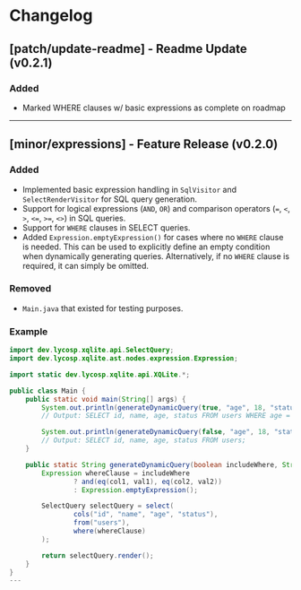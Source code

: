 # Changelog
## [patch/update-readme] - Readme Update (v0.2.1)

### Added
- Marked WHERE clauses w/ basic expressions as complete on roadmap

---

## [minor/expressions] - Feature Release (v0.2.0)

### Added
- Implemented basic expression handling in `SqlVisitor` and `SelectRenderVisitor` for SQL query generation.
- Support for logical expressions (`AND`, `OR`) and comparison operators (`=`, `<`, `>`, `<=`, `>=`, `<>`) in SQL queries.
- Support for `WHERE` clauses in SELECT queries.
- Added `Expression.emptyExpression()` for cases where no `WHERE` clause is needed. This can be used to explicitly define an empty condition when dynamically generating queries. Alternatively, if no `WHERE` clause is required, it can simply be omitted.

### Removed
- `Main.java` that existed for testing purposes.

### Example
```java
import dev.lycosp.xqlite.api.SelectQuery;
import dev.lycosp.xqlite.ast.nodes.expression.Expression;

import static dev.lycosp.xqlite.api.XQLite.*;

public class Main {
    public static void main(String[] args) {
        System.out.println(generateDynamicQuery(true, "age", 18, "status", "active"));
        // Output: SELECT id, name, age, status FROM users WHERE age = 18 AND status = 'active';

        System.out.println(generateDynamicQuery(false, "age", 18, "status", "active"));
        // Output: SELECT id, name, age, status FROM users;
    }

    public static String generateDynamicQuery(boolean includeWhere, String col1, Object val1, String col2, Object val2) {
        Expression whereClause = includeWhere
                ? and(eq(col1, val1), eq(col2, val2))
                : Expression.emptyExpression();

        SelectQuery selectQuery = select(
                cols("id", "name", "age", "status"),
                from("users"),
                where(whereClause)
        );

        return selectQuery.render();
    }
}
---